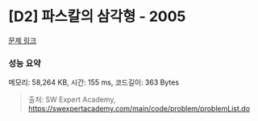 # [D2] 파스칼의 삼각형 - 2005 

[문제 링크](https://swexpertacademy.com/main/code/problem/problemDetail.do?contestProbId=AV5P0-h6Ak4DFAUq) 

### 성능 요약

메모리: 58,264 KB, 시간: 155 ms, 코드길이: 363 Bytes



> 출처: SW Expert Academy, https://swexpertacademy.com/main/code/problem/problemList.do